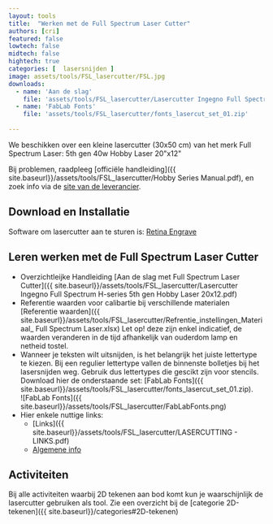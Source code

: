 ```yaml
---
layout: tools 
title:  "Werken met de Full Spectrum Laser Cutter"
authors: [cri]
featured: false
lowtech: false
midtech: false
hightech: true
categories: [  lasersnijden ]
image: assets/tools/FSL_lasercutter/FSL.jpg
downloads:
  - name: 'Aan de slag'
    file: 'assets/tools/FSL_lasercutter/Lasercutter Ingegno Full Spectrum H-series 5th gen Hobby Laser 20x12.pdf'
  - name: 'FabLab Fonts'
    file: 'assets/tools/FSL_lasercutter/fonts_lasercut_set_01.zip'
    
---
```


We beschikken over een kleine lasercutter (30x50 cm) van het merk
 Full Spectrum Laser: 5th gen 40w Hobby Laser 20"x12" 


Bij problemen, raadpleeg [officiële handleiding]({{ site.baseurl}}/assets/tools/FSL_lasercutter/Hobby Series Manual.pdf), en zoek info via de [site van de leverancier](http://laser101.fslaser.com/hobby-laser-tutorials).


## Download en Installatie

Software om lasercutter  aan te sturen is: [Retina Engrave](https://drive.google.com/open?id=1C1wmhSOfEUL2nlz9zVhUEuVGkGb0esYj)

## Leren werken met  de Full Spectrum Laser Cutter

* Overzichtleijke Handleiding [Aan de slag met Full Spectrum Laser Cutter]({{ site.baseurl}}/assets/tools/FSL_lasercutter/Lasercutter Ingegno Full Spectrum H-series 5th gen Hobby Laser 20x12.pdf)
* Referentie waarden voor calibartie bij verschillende materialen
 [Referentie waarden]({{ site.baseurl}}/assets/tools/FSL_lasercutter/Refrentie_instellingen_Materiaal_ Full Spectrum Laser.xlsx)
 Let op! deze zijn enkel indicatief, de waarden veranderen in de tijd afhankelijk van ouderdom lamp en netheid tostel. 
* Wanneer je teksten wilt uitsnijden, is het belangrijk het juiste lettertype te kiezen.
Bij een regulier lettertype vallen de binnenste bolletjes bij het lasersnijden weg.
Gebruik dus lettertypes die gescikt zijn voor stencils. 
Download hier de onderstaande set: [FabLab Fonts]({{ site.baseurl}}/assets/tools/FSL_lasercutter/fonts_lasercut_set_01.zip).  
![FabLab Fonts]({{ site.baseurl}}/assets/tools/FSL_lasercutter/FabLabFonts.png)
* Hier enkele nuttige links: 
    * [Links]({{ site.baseurl}}/assets/tools/FSL_lasercutter/LASERCUTTING - LINKS.pdf)
    * [Algemene info](http://www.fablabplus.be/laser-snijden/)
    
## Activiteiten

Bij alle activiteiten waarbij 2D tekenen aan bod komt kun je waarschijnlijk de lasercutter gebruiken als tool. Zie een overzicht bij de [categorie 2D-tekenen]({{ site.baseurl}}/categories#2D-tekenen)

